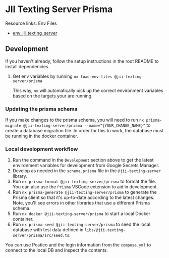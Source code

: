 # JII Texting Server Prisma

Resource links:
Env Files

- [env_jii_texting_server](https://console.cloud.google.com/security/secret-manager/secret/env_jii_texting_server/versions?project=recidiviz-dashboard-staging)

## Development

If you haven't already, follow the setup instructions in the root README to install dependencies.

1. Get env variables by running `nx load-env-files @jii-texting-server/prisma`

   This way, `nx` will automatically pick up the correct environment variables based on the targets your are running.

### Updating the prisma schema

If you make changes to the prisma schema, you will need to run `nx prisma-migrate @jii-texting-server/prisma --name="{YOUR_CHANGE_NAME}"` to create a database migration file. In order for this to work, the database must be running in the docker container.

### Local development workflow

1. Run the command in the `Development` section above to get the latest environment variables for development from Google Secrets Manager.
2. Develop as needed in the `schema.prisma` file in the `@jii-texting-server` library.
3. Run `nx prisma-format @jii-texting-server/prisma` to format the file. You can also use the `Prisma` VSCode extension to aid in development.
4. Run `nx prisma-generate @jii-texting-server/prisma` to generate the Prisma client so that it's up-to-date according to the latest changes. Note, you'll see errors in other libraries that use a different Prisma schema.
5. Run `nx docker @jii-texting-server/prisma` to start a local Docker container.
6. Run `nx prisma-seed @jii-texting-server/prisma` to seed the local database with test data defined in `libs/@jii-texting-server/prisma/src/seed.ts`. 

You can use Postico and the login information from the `compose.yml` to connect to the local DB and inspect the contents. 
